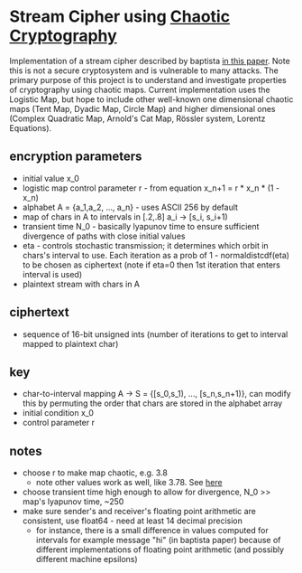 # Stream Cipher using [Chaotic Cryptography](https://en.wikipedia.org/wiki/Chaotic_cryptology)

Implementation of a stream cipher described by baptista [in this paper](http://citeseerx.ist.psu.edu/viewdoc/download?doi=10.1.1.476.9974&rep=rep1&type=pdf).
Note this is not a secure cryptosystem and is vulnerable to many attacks.  The primary purpose of this project is to understand and investigate properties of cryptography using chaotic maps.  Current implementation uses the Logistic Map, but hope to include other well-known one dimensional chaotic maps (Tent Map, Dyadic Map, Circle Map) and higher dimensional ones (Complex Quadratic Map, Arnold's Cat Map, Rössler system, Lorentz Equations).

## encryption parameters
* initial value x_0
* logistic map control parameter r - from equation x_n+1 = r * x_n * (1 - x_n)
* alphabet A = {a_1,a_2, ..., a_n} - uses ASCII 256 by default
* map of chars in A to intervals in [.2,.8]   a_i -> [s_i, s_i+1)
* transient time N_0 - basically lyapunov time to ensure sufficient divergence of paths with close initial values
* eta - controls stochastic transmission; it determines which orbit in chars's interval to use.  Each iteration as a prob of 1 - normaldistcdf(eta) to be chosen as ciphertext (note if eta=0 then 1st iteration that enters interval is used)
* plaintext stream with chars in A

## ciphertext
* sequence of 16-bit unsigned ints (number of iterations to get to interval mapped to plaintext char)

## key
* char-to-interval mapping A -> S = {[s_0,s_1), ..., [s_n,s_n+1)}, can modify this by permuting the order that chars are stored in the alphabet array
* initial condition x_0
* control parameter r

## notes
* choose r to make map chaotic, e.g. 3.8
  * note other values work as well, like 3.78.  See [here](https://en.wikipedia.org/wiki/Logistic_map#Behavior_dependent_on_r)
* choose transient time high enough to allow for divergence, N_0 >> map's lyapunov time, ~250
* make sure sender's and receiver's floating point arithmetic are consistent, use float64 - need at least 14 decimal precision
  * for instance, there is a small difference in values computed for intervals for example message "hi" (in baptista paper) because of different implementations of floating point arithmetic (and possibly different machine epsilons)